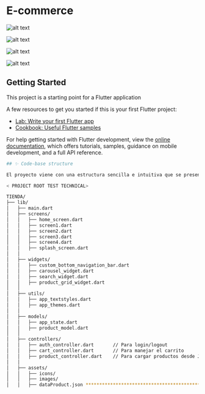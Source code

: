 # E-commerce

![alt text](assets/images/img1_readme.png) 

![alt text](assets/images/img2_readme.png)


![alt text](assets/images/img3_readme.png) 

![alt text](assets/images/img4_readme.png)

## Getting Started

This project is a starting point for a Flutter application

A few resources to get you started if this is your first Flutter project:

- [Lab: Write your first Flutter app](https://docs.flutter.dev/get-started/codelab)
- [Cookbook: Useful Flutter samples](https://docs.flutter.dev/cookbook)

For help getting started with Flutter development, view the
[online documentation](https://docs.flutter.dev/), which offers tutorials,
samples, guidance on mobile development, and a full API reference.


```bash
## ✨ Code-base structure

El proyecto viene con una estructura sencilla e intuitiva que se presenta a continuación:

< PROJECT ROOT TEST TECHNICAL>

TIENDA/
├── lib/
│   ├── main.dart
│   ├── screens/
│   │   ├── home_screen.dart
│   │   ├── screen1.dart
│   │   ├── screen2.dart
│   │   ├── screen3.dart
│   │   ├── screen4.dart
│   │   ├── splash_screen.dart
│   │
│   ├── widgets/
│   │   ├── custom_bottom_navigation_bar.dart
│   │   ├── carousel_widget.dart
│   │   ├── search_widget.dart
│   │   ├── product_grid_widget.dart
│   │
│   ├── utils/
│   │   ├── app_textstyles.dart
│   │   ├── app_themes.dart
│   │
│   ├── models/
│   │   ├── app_state.dart
│   │   ├── product_model.dart
│   │
│   ├── controllers/  
│   │   ├── auth_controller.dart       // Para login/logout
│   │   ├── cart_controller.dart       // Para manejar el carrito
│   │   ├── product_controller.dart    // Para cargar productos desde JSON
│   │
│   ├── assets/
│   │   ├── icons/
│   │   ├── images/
│   │   ├── dataProduct.json ************************************************************************

```

<br />
